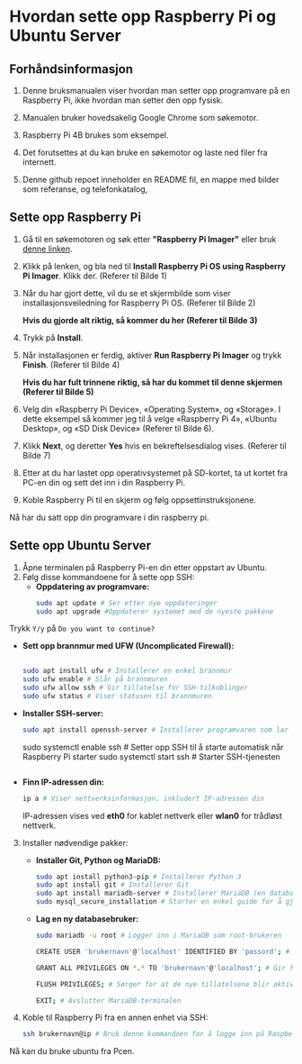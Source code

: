 # Hvordan sette opp Raspberry Pi og Ubuntu Server

## Forhåndsinformasjon
1. Denne bruksmanualen viser hvordan man setter opp programvare på en Raspberry Pi, ikke hvordan man setter den opp fysisk.

2. Manualen bruker hovedsakelig Google Chrome som søkemotor.
3. Raspberry Pi 4B brukes som eksempel.

4. Det forutsettes at du kan bruke en søkemotor og laste ned filer fra internett.

5. Denne github repoet inneholder en README fil, en mappe med bilder som referanse, og telefonkatalog,

## Sette opp Raspberry Pi
1. Gå til en søkemotoren og søk etter **"Raspberry Pi Imager"** eller bruk [denne linken](https://www.raspberrypi.com/software/).

2. Klikk på lenken, og bla ned til **Install Raspberry Pi OS using Raspberry Pi Imager**. Klikk der. (Referer til Bilde 1)
3. Når du har gjort dette, vil du se et skjermbilde som viser installasjonsveiledning for Raspberry Pi OS. (Referer til Bilde 2)

    **Hvis du gjorde alt riktig, så kommer du her (Referer til Bilde 3)**

4. Trykk på **Install**.
5. Når installasjonen er ferdig, aktiver **Run Raspberry Pi Imager** og trykk **Finish**. (Referer til Bilde 4)

    **Hvis du har fult trinnene riktig, så har du kommet til denne skjermen (Referer til Bilde 5)**

6. Velg din «Raspberry Pi Device», «Operating System», og «Storage». I dette eksempel så kommer jeg til å velge «Raspberry Pi 4», «Ubuntu Desktop», og «SD Disk Device» (Referer til Bilde 6). 

7. Klikk **Next**, og deretter **Yes** hvis en bekreftelsesdialog vises. (Referer til Bilde 7)

8. Etter at du har lastet opp operativsystemet på SD-kortet, ta ut kortet fra PC-en din og sett det inn i din Raspberry Pi.
9. Koble Raspberry Pi til en skjerm og følg oppsettinstruksjonene.

Nå har du satt opp din programvare i din raspberry pi.

## Sette opp Ubuntu Server
1. Åpne terminalen på Raspberry Pi-en din etter oppstart av Ubuntu.
2. Følg disse kommandoene for å sette opp SSH:
   - **Oppdatering av programvare:**
     ```bash
     sudo apt update # Ser etter nye oppdateringer
     sudo apt upgrade #Oppdaterer systemet med de nyeste pakkene
     ```
  Trykk `Y/y` på `Do you want to continue?`
   - **Sett opp brannmur med UFW (Uncomplicated Firewall):**
     ```bash
      
     sudo apt install ufw # Installerer en enkel brannmur     
     sudo ufw enable # Slår på brannmuren
     sudo ufw allow ssh # Gir tillatelse for SSH-tilkoblinger
     sudo ufw status # Viser statusen til brannmuren
     ```
   - **Installer SSH-server:**
     ```bash
     sudo apt install openssh-server # Installerer programvaren som lar deg bruke SSH.
     ```

     sudo systemctl enable ssh # Setter opp SSH til å starte automatisk når Raspberry Pi starter
     sudo systemctl start ssh # Starter SSH-tjenesten
     ```
   - **Finn IP-adressen din:**
     ```bash
     ip a # Viser nettverksinformasjon, inkludert IP-adressen din
     ```
     IP-adressen vises ved **eth0** for kablet nettverk eller **wlan0** for trådløst nettverk.

3. Installer nødvendige pakker:
   - **Installer Git, Python og MariaDB:**
     ```bash
     sudo apt install python3-pip # Installerer Python 3
     sudo apt install git # Installerer Git
     sudo apt install mariadb-server # Installerer MariaDB (en database)
     sudo mysql_secure_installation # Starter en enkel guide for å gjøre MariaDB sikrere
     ```
   - **Lag en ny databasebruker:**
     ```bash
     sudo mariadb -u root # Logger inn i MariaDB som root-brukeren
     
     CREATE USER 'brukernavn'@'localhost' IDENTIFIED BY 'passord'; # Lager en ny databasebruker med et brukernavn og passord

     GRANT ALL PRIVILEGES ON *.* TO 'brukernavn'@'localhost'; # Gir full tilgang til databasen for den nye brukeren.

     FLUSH PRIVILEGES; # Sørger for at de nye tillatelsene blir aktivert

     EXIT; # Avslutter MariaDB-terminalen
     ```

4. Koble til Raspberry Pi fra en annen enhet via SSH:
   ```bash
   ssh brukernavn@ip # Bruk denne kommandoen for å logge inn på Raspberry Pi på en annen datamaskin ved å bruke Ip-adressen du fant tidligere.
  Nå kan du bruke ubuntu fra Pcen.